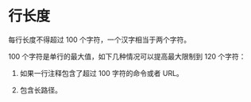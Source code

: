行长度 
========================



每行长度不得超过 100 个字符，一个汉字相当于两个字符。

100 个字符是单行的最大值，如下几种情况可以提高最大限制到 120 个字符：

1. 如果一行注释包含了超过 100 字符的命令或者 URL。

   

2. 包含长路径。

   



